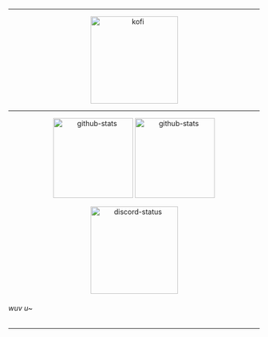 <hr>
<p align="center" width="100%">
    <a href="https://ko-fi.com/soevielofficial"><img height="175px" src="https://i.imgur.com/3MGFecZ.png" target="_blank" alt="kofi"></a>
</p>
<!-- <p align="center" width="100%">
    <img height="175px" src="https://i.imgur.com/W6mUoiN.png" alt="profile">
</p> -->
<hr>
<p align="center" width="100%">
    <img height="160px" src="https://github-readme-stats-git-masterrstaa-rickstaa.vercel.app/api?username=thoinv&theme=radical&hide_border=false&include_all_commits=true&count_private=fals" alt="github-stats">
    <img height="160px" src="https://github-readme-stats-git-masterrstaa-rickstaa.vercel.app/api/top-langs/?username=thoinv&theme=radical&hide_border=false&include_all_commits=true&count_private=false&layout=compact" alt="github-stats">
</p>
<p align="center" width="100%">
    <img height="175px" src="https://lanyard.cnrad.dev/api/442224069899976707?theme=dark&amp;hideDiscrim=true" alt="discord-status">
</p>
<h6 align="left">wuv u~</h6>
<hr>
